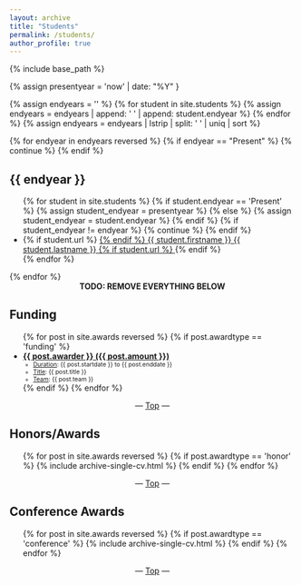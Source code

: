 ```yaml
---
layout: archive
title: "Students"
permalink: /students/
author_profile: true
---
```


{% include base_path %}

{% assign presentyear = 'now' | date: "%Y" }

{% assign endyears = '' %}
{% for student in site.students %}
  {% assign endyears = endyears | append: ' ' | append: student.endyear %}
{% endfor %}
{% assign endyears = endyears | lstrip | split: ' ' | uniq | sort %}

{% for endyear in endyears reversed %}
  {% if endyear == "Present" %}
    {% continue %}
  {% endif %}
  <h2 id="{{ endyear }}">{{ endyear }}</h2>
  <ul>{% for student in site.students %}
    {% if student.endyear == 'Present' %}
      {% assign student_endyear = presentyear %}
    {% else %}
      {% assign student_endyear = student.endyear %}
    {% endif %}
    {% if student_endyear != endyear %}
      {% continue %}
    {% endif %}
    <li>
      {% if student.url %}
        <a href="{{ student.url }}" target="_blank">
      {% endif %}
      {{ student.firstname }} {{ student.lastname }}
      {% if student.url %}
        </a>
      {% endif %}
    </li>
  {% endfor %}</ul>
{% endfor %}

<center><b>TODO: REMOVE EVERYTHING BELOW</b></center>

<h2 id="funding">Funding</h2>
<ul>{% for post in site.awards reversed %}
  {% if post.awardtype == 'funding' %}
    <li>
      <a href="{{ post.awardurl }}" target="_blank"><b>{{ post.awarder }} ({{ post.amount }})</b></a>
      <ul style="font-size:0.75em">
        <li><u>Duration</u>: {{ post.startdate }} to {{ post.enddate }}</li>
        <li><u>Title</u>: {{ post.title }}</li>
        <li><u>Team</u>: {{ post.team }}</li>
      </ul>
    </li>
  {% endif %}
{% endfor %}</ul>

<center>— <a href="#top">Top</a> —</center>

<h2 id="honors-awards">Honors/Awards</h2>
<ul>{% for post in site.awards reversed %}
  {% if post.awardtype == 'honor' %}
    {% include archive-single-cv.html %}
  {% endif %}
{% endfor %}</ul>

<center>— <a href="#top">Top</a> —</center>

<h2 id="conference-awards">Conference Awards</h2>
<ul>{% for post in site.awards reversed %}
  {% if post.awardtype == 'conference' %}
    {% include archive-single-cv.html %}
  {% endif %}
{% endfor %}</ul>

<center>— <a href="#top">Top</a> —</center>

